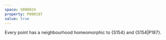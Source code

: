 ```yaml
---
space: S000024
property: P000187
value: true
---
```


Every point has a neighbourhood homeomorphic to {S154} and {S154|P187}.
